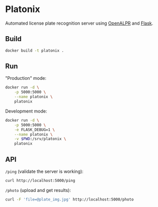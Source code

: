 # Platonix

Automated license plate recognition server using [OpenALPR](http://www.openalpr.com/) and [Flask](http://flask.pocoo.org/).

## Build

```bash
docker build -t platonix .
```

## Run

"Production" mode:

```bash
docker run -d \
    -p 5000:5000 \
    --name platonix \
    platonix
```

Development mode:

```bash
docker run -d \
    -p 5000:5000 \
    -e FLASK_DEBUG=1 \
    --name platonix \
    -v $PWD:/srv/platonix \
    platonix
```

## API

`/ping` (validate the server is working):

```bash
curl http://localhost:5000/ping
```

`/photo` (upload and get results):

```bash
curl -F 'file=@plate_img.jpg' http://localhost:5000/photo
```
